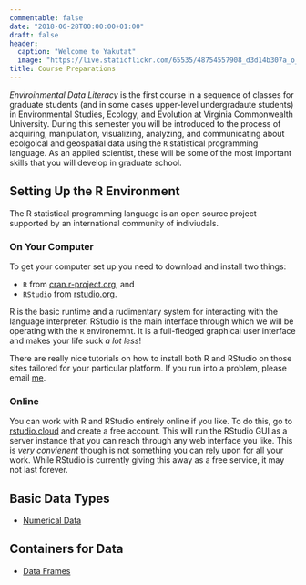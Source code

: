 ```yaml
---
commentable: false
date: "2018-06-28T00:00:00+01:00"
draft: false
header: 
  caption: "Welcome to Yakutat"
  image: "https://live.staticflickr.com/65535/48754557908_d3d14b307a_o_d.jpg"
title: Course Preparations
---
```


*Enviroinmental Data Literacy* is the first course in a sequence of classes for graduate students (and in some cases upper-level undergradaute students) in Environmental Studies, Ecology, and Evolution at Virginia Commonwealth University.  During this semester you will be introduced to the process of acquiring, manipulation, visualizing, analyzing, and communicating about ecolgoical and geospatial data using the `R` statistical programming language.  As an applied scientist, these will be some of the most important skills that you will develop in graduate school.


## Setting Up the R Environment

The R statistical programming language is an open source project supported by an international community of indiviudals.


### On Your Computer

To get your computer set up you need to download and install two things:  
 - `R` from [cran.r-project.org](https://cran.r-project.org), and 
 - `RStudio` from [rstudio.org](https://rstudio.org).
 
R is the basic runtime and a rudimentary system for interacting with the language interpreter.  RStudio is the main interface through which we will be operating with the `R` environemnt.  It is a full-fledged graphical user interface and makes your life suck *a lot less*!  

There are really nice tutorials on how to install both R and RStudio on those sites tailored for your particular platform.  If you run into a problem, please email [me](mailto:rjdyer@vcu.edu&subject=Install-Problem).


### Online

You can work with R and RStudio entirely online if you like.  To do this, go to [rstudio.cloud](https://rstudio.cloud) and create a free account.  This will run the RStudio GUI as a server instance that you can reach through any web interface you like.  This is *very convienent* though is not something you can rely upon for all your work.  While RStudio is currently giving this away as a free service, it may not last forever. 



## Basic Data Types



- [Numerical Data](/talk/1-prework/numericaldata/)



## Containers for Data

- [Data Frames]()